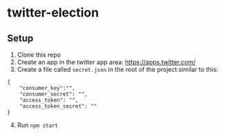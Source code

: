 # twitter-election

## Setup

1. Clone this repo
2. Create an app in the twitter app area: https://apps.twitter.com/
3. Create a file called `secret.json` in the root of the project similar to this:
```
{
    "consumer_key":"",
    "consumer_secret": "",
    "access_token": "",
    "access_token_secret": ""
}
```
4. Run `npm start`
